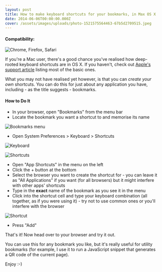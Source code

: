 ```yaml
---
layout: post
title: How to make keyboard shortcuts for your bookmarks, in Max OS X
date: 2014-06-06T00:00:00.000Z
cover: /assets/images/uploads/photo-1521575564463-67b5d2709515.jpeg
---
```



#### Compatibility:

![Chrome, Firefox, Safari](/assets/images/uploads/Browsers-1.png)

If you're a Mac user, there's a good chance you've realised how deep-rooted keyboard shortcuts are in OS X. If you haven't, check out [Apple's support article](http://support.apple.com/kb/HT1343?viewlocale=en_US&locale=en_US) listing most of the basic ones.

What you may not have realised yet however, is that you can *create your own* shortcuts. You can do this for just about any application you have, including - as the title suggests - bookmarks.

#### How to Do It

- In your browser, open "Bookmarks" from the menu bar
- Locate the bookmark you want a shortcut to and memorise its name

![Bookmarks menu](/assets/images/uploads/Screenshot_2014_06_05_17_55_52.png)

- Open System Preferences > Keyboard > Shortcuts

![Keyboard](/assets/images/uploads/Screenshot_2014_06_06_10_42_46.png)

![Shortcuts](/assets/images/uploads/Screenshot-2014-06-06-10-43-02.png)

- Open "App Shortcuts" in the menu on the left
- Click the + button at the bottom
- Select the browser you want to create the shortcut for - you can leave it as "All Applications" if you want (for all browsers) but it might interfere with other apps' shortcuts
- Type in the **exact** name of the bookmark as you see it in the menu
- Click into the shortcut cell and type your keyboard combination (all together, as if you were using it) - try not to use common ones or you'll interfere with the browser

![Shortcut](/assets/images/uploads/Screenshot-2014-06-06-15-39-12.png)

- Press "Add"

That's it! Now head over to your browser and try it out.

You can use this for any bookmark you like, but it's really useful for utility bookmarks (for example, I use it to run a JavaScript snippet that generates a QR code of the current page).

Enjoy :-)
